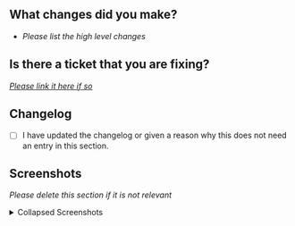 ## What changes did you make?

- *Please list the high level changes*

## Is there a ticket that you are fixing?

[*Please link it here if so*]()

## Changelog

- [ ] I have updated the changelog or given a reason why this does not need an entry in this section.

## Screenshots

*Please delete this section if it is not relevant*

<details>
<summary>Collapsed Screenshots</summary>
</details

